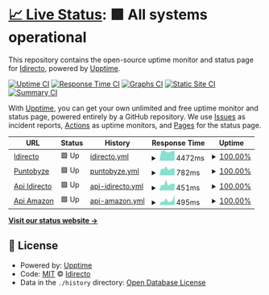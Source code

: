 # [📈 Live Status](https://idirecto.github.io/status): <!--live status--> **🟩 All systems operational**

This repository contains the open-source uptime monitor and status page for [Idirecto](https://idirecto.github.io/status), powered by [Upptime](https://github.com/upptime/upptime).

[![Uptime CI](https://github.com/idirecto/status/workflows/Uptime%20CI/badge.svg)](https://github.com/idirecto/status/actions?query=workflow%3A%22Uptime+CI%22)
[![Response Time CI](https://github.com/idirecto/status/workflows/Response%20Time%20CI/badge.svg)](https://github.com/idirecto/status/actions?query=workflow%3A%22Response+Time+CI%22)
[![Graphs CI](https://github.com/idirecto/status/workflows/Graphs%20CI/badge.svg)](https://github.com/idirecto/status/actions?query=workflow%3A%22Graphs+CI%22)
[![Static Site CI](https://github.com/idirecto/status/workflows/Static%20Site%20CI/badge.svg)](https://github.com/idirecto/status/actions?query=workflow%3A%22Static+Site+CI%22)
[![Summary CI](https://github.com/idirecto/status/workflows/Summary%20CI/badge.svg)](https://github.com/idirecto/status/actions?query=workflow%3A%22Summary+CI%22)

With [Upptime](https://upptime.js.org), you can get your own unlimited and free uptime monitor and status page, powered entirely by a GitHub repository. We use [Issues](https://github.com/idirecto/status/issues) as incident reports, [Actions](https://github.com/idirecto/status/actions) as uptime monitors, and [Pages](https://idirecto.github.io/status) for the status page.

<!--start: status pages-->
<!-- This summary is generated by Upptime (https://github.com/upptime/upptime) -->
<!-- Do not edit this manually, your changes will be overwritten -->
<!-- prettier-ignore -->
| URL | Status | History | Response Time | Uptime |
| --- | ------ | ------- | ------------- | ------ |
| <img alt="" src="https://favicons.githubusercontent.com/idirecto.es" height="13"> [Idirecto](https://idirecto.es) | 🟩 Up | [idirecto.yml](https://github.com/idirecto/status/commits/HEAD/history/idirecto.yml) | <details><summary><img alt="Response time graph" src="./graphs/idirecto/response-time-week.png" height="20"> 4472ms</summary><br><a href="https://idirecto.github.io/status/history/idirecto"><img alt="Response time 4304" src="https://img.shields.io/endpoint?url=https%3A%2F%2Fraw.githubusercontent.com%2Fidirecto%2Fstatus%2FHEAD%2Fapi%2Fidirecto%2Fresponse-time.json"></a><br><a href="https://idirecto.github.io/status/history/idirecto"><img alt="24-hour response time 4100" src="https://img.shields.io/endpoint?url=https%3A%2F%2Fraw.githubusercontent.com%2Fidirecto%2Fstatus%2FHEAD%2Fapi%2Fidirecto%2Fresponse-time-day.json"></a><br><a href="https://idirecto.github.io/status/history/idirecto"><img alt="7-day response time 4472" src="https://img.shields.io/endpoint?url=https%3A%2F%2Fraw.githubusercontent.com%2Fidirecto%2Fstatus%2FHEAD%2Fapi%2Fidirecto%2Fresponse-time-week.json"></a><br><a href="https://idirecto.github.io/status/history/idirecto"><img alt="30-day response time 4304" src="https://img.shields.io/endpoint?url=https%3A%2F%2Fraw.githubusercontent.com%2Fidirecto%2Fstatus%2FHEAD%2Fapi%2Fidirecto%2Fresponse-time-month.json"></a><br><a href="https://idirecto.github.io/status/history/idirecto"><img alt="1-year response time 4304" src="https://img.shields.io/endpoint?url=https%3A%2F%2Fraw.githubusercontent.com%2Fidirecto%2Fstatus%2FHEAD%2Fapi%2Fidirecto%2Fresponse-time-year.json"></a></details> | <details><summary><a href="https://idirecto.github.io/status/history/idirecto">100.00%</a></summary><a href="https://idirecto.github.io/status/history/idirecto"><img alt="All-time uptime 100.00%" src="https://img.shields.io/endpoint?url=https%3A%2F%2Fraw.githubusercontent.com%2Fidirecto%2Fstatus%2FHEAD%2Fapi%2Fidirecto%2Fuptime.json"></a><br><a href="https://idirecto.github.io/status/history/idirecto"><img alt="24-hour uptime 100.00%" src="https://img.shields.io/endpoint?url=https%3A%2F%2Fraw.githubusercontent.com%2Fidirecto%2Fstatus%2FHEAD%2Fapi%2Fidirecto%2Fuptime-day.json"></a><br><a href="https://idirecto.github.io/status/history/idirecto"><img alt="7-day uptime 100.00%" src="https://img.shields.io/endpoint?url=https%3A%2F%2Fraw.githubusercontent.com%2Fidirecto%2Fstatus%2FHEAD%2Fapi%2Fidirecto%2Fuptime-week.json"></a><br><a href="https://idirecto.github.io/status/history/idirecto"><img alt="30-day uptime 100.00%" src="https://img.shields.io/endpoint?url=https%3A%2F%2Fraw.githubusercontent.com%2Fidirecto%2Fstatus%2FHEAD%2Fapi%2Fidirecto%2Fuptime-month.json"></a><br><a href="https://idirecto.github.io/status/history/idirecto"><img alt="1-year uptime 100.00%" src="https://img.shields.io/endpoint?url=https%3A%2F%2Fraw.githubusercontent.com%2Fidirecto%2Fstatus%2FHEAD%2Fapi%2Fidirecto%2Fuptime-year.json"></a></details>
| <img alt="" src="https://favicons.githubusercontent.com/puntobyze.com" height="13"> [Puntobyze](https://puntobyze.com) | 🟩 Up | [puntobyze.yml](https://github.com/idirecto/status/commits/HEAD/history/puntobyze.yml) | <details><summary><img alt="Response time graph" src="./graphs/puntobyze/response-time-week.png" height="20"> 782ms</summary><br><a href="https://idirecto.github.io/status/history/puntobyze"><img alt="Response time 817" src="https://img.shields.io/endpoint?url=https%3A%2F%2Fraw.githubusercontent.com%2Fidirecto%2Fstatus%2FHEAD%2Fapi%2Fpuntobyze%2Fresponse-time.json"></a><br><a href="https://idirecto.github.io/status/history/puntobyze"><img alt="24-hour response time 788" src="https://img.shields.io/endpoint?url=https%3A%2F%2Fraw.githubusercontent.com%2Fidirecto%2Fstatus%2FHEAD%2Fapi%2Fpuntobyze%2Fresponse-time-day.json"></a><br><a href="https://idirecto.github.io/status/history/puntobyze"><img alt="7-day response time 782" src="https://img.shields.io/endpoint?url=https%3A%2F%2Fraw.githubusercontent.com%2Fidirecto%2Fstatus%2FHEAD%2Fapi%2Fpuntobyze%2Fresponse-time-week.json"></a><br><a href="https://idirecto.github.io/status/history/puntobyze"><img alt="30-day response time 817" src="https://img.shields.io/endpoint?url=https%3A%2F%2Fraw.githubusercontent.com%2Fidirecto%2Fstatus%2FHEAD%2Fapi%2Fpuntobyze%2Fresponse-time-month.json"></a><br><a href="https://idirecto.github.io/status/history/puntobyze"><img alt="1-year response time 817" src="https://img.shields.io/endpoint?url=https%3A%2F%2Fraw.githubusercontent.com%2Fidirecto%2Fstatus%2FHEAD%2Fapi%2Fpuntobyze%2Fresponse-time-year.json"></a></details> | <details><summary><a href="https://idirecto.github.io/status/history/puntobyze">100.00%</a></summary><a href="https://idirecto.github.io/status/history/puntobyze"><img alt="All-time uptime 100.00%" src="https://img.shields.io/endpoint?url=https%3A%2F%2Fraw.githubusercontent.com%2Fidirecto%2Fstatus%2FHEAD%2Fapi%2Fpuntobyze%2Fuptime.json"></a><br><a href="https://idirecto.github.io/status/history/puntobyze"><img alt="24-hour uptime 100.00%" src="https://img.shields.io/endpoint?url=https%3A%2F%2Fraw.githubusercontent.com%2Fidirecto%2Fstatus%2FHEAD%2Fapi%2Fpuntobyze%2Fuptime-day.json"></a><br><a href="https://idirecto.github.io/status/history/puntobyze"><img alt="7-day uptime 100.00%" src="https://img.shields.io/endpoint?url=https%3A%2F%2Fraw.githubusercontent.com%2Fidirecto%2Fstatus%2FHEAD%2Fapi%2Fpuntobyze%2Fuptime-week.json"></a><br><a href="https://idirecto.github.io/status/history/puntobyze"><img alt="30-day uptime 100.00%" src="https://img.shields.io/endpoint?url=https%3A%2F%2Fraw.githubusercontent.com%2Fidirecto%2Fstatus%2FHEAD%2Fapi%2Fpuntobyze%2Fuptime-month.json"></a><br><a href="https://idirecto.github.io/status/history/puntobyze"><img alt="1-year uptime 100.00%" src="https://img.shields.io/endpoint?url=https%3A%2F%2Fraw.githubusercontent.com%2Fidirecto%2Fstatus%2FHEAD%2Fapi%2Fpuntobyze%2Fuptime-year.json"></a></details>
| <img alt="" src="https://favicons.githubusercontent.com/api.idirecto.es" height="13"> [Api Idirecto](https://api.idirecto.es) | 🟩 Up | [api-idirecto.yml](https://github.com/idirecto/status/commits/HEAD/history/api-idirecto.yml) | <details><summary><img alt="Response time graph" src="./graphs/api-idirecto/response-time-week.png" height="20"> 451ms</summary><br><a href="https://idirecto.github.io/status/history/api-idirecto"><img alt="Response time 445" src="https://img.shields.io/endpoint?url=https%3A%2F%2Fraw.githubusercontent.com%2Fidirecto%2Fstatus%2FHEAD%2Fapi%2Fapi-idirecto%2Fresponse-time.json"></a><br><a href="https://idirecto.github.io/status/history/api-idirecto"><img alt="24-hour response time 458" src="https://img.shields.io/endpoint?url=https%3A%2F%2Fraw.githubusercontent.com%2Fidirecto%2Fstatus%2FHEAD%2Fapi%2Fapi-idirecto%2Fresponse-time-day.json"></a><br><a href="https://idirecto.github.io/status/history/api-idirecto"><img alt="7-day response time 451" src="https://img.shields.io/endpoint?url=https%3A%2F%2Fraw.githubusercontent.com%2Fidirecto%2Fstatus%2FHEAD%2Fapi%2Fapi-idirecto%2Fresponse-time-week.json"></a><br><a href="https://idirecto.github.io/status/history/api-idirecto"><img alt="30-day response time 445" src="https://img.shields.io/endpoint?url=https%3A%2F%2Fraw.githubusercontent.com%2Fidirecto%2Fstatus%2FHEAD%2Fapi%2Fapi-idirecto%2Fresponse-time-month.json"></a><br><a href="https://idirecto.github.io/status/history/api-idirecto"><img alt="1-year response time 445" src="https://img.shields.io/endpoint?url=https%3A%2F%2Fraw.githubusercontent.com%2Fidirecto%2Fstatus%2FHEAD%2Fapi%2Fapi-idirecto%2Fresponse-time-year.json"></a></details> | <details><summary><a href="https://idirecto.github.io/status/history/api-idirecto">100.00%</a></summary><a href="https://idirecto.github.io/status/history/api-idirecto"><img alt="All-time uptime 100.00%" src="https://img.shields.io/endpoint?url=https%3A%2F%2Fraw.githubusercontent.com%2Fidirecto%2Fstatus%2FHEAD%2Fapi%2Fapi-idirecto%2Fuptime.json"></a><br><a href="https://idirecto.github.io/status/history/api-idirecto"><img alt="24-hour uptime 100.00%" src="https://img.shields.io/endpoint?url=https%3A%2F%2Fraw.githubusercontent.com%2Fidirecto%2Fstatus%2FHEAD%2Fapi%2Fapi-idirecto%2Fuptime-day.json"></a><br><a href="https://idirecto.github.io/status/history/api-idirecto"><img alt="7-day uptime 100.00%" src="https://img.shields.io/endpoint?url=https%3A%2F%2Fraw.githubusercontent.com%2Fidirecto%2Fstatus%2FHEAD%2Fapi%2Fapi-idirecto%2Fuptime-week.json"></a><br><a href="https://idirecto.github.io/status/history/api-idirecto"><img alt="30-day uptime 100.00%" src="https://img.shields.io/endpoint?url=https%3A%2F%2Fraw.githubusercontent.com%2Fidirecto%2Fstatus%2FHEAD%2Fapi%2Fapi-idirecto%2Fuptime-month.json"></a><br><a href="https://idirecto.github.io/status/history/api-idirecto"><img alt="1-year uptime 100.00%" src="https://img.shields.io/endpoint?url=https%3A%2F%2Fraw.githubusercontent.com%2Fidirecto%2Fstatus%2FHEAD%2Fapi%2Fapi-idirecto%2Fuptime-year.json"></a></details>
| <img alt="" src="https://favicons.githubusercontent.com/amazon.idirecto.es" height="13"> [Api Amazon](https://amazon.idirecto.es/) | 🟩 Up | [api-amazon.yml](https://github.com/idirecto/status/commits/HEAD/history/api-amazon.yml) | <details><summary><img alt="Response time graph" src="./graphs/api-amazon/response-time-week.png" height="20"> 495ms</summary><br><a href="https://idirecto.github.io/status/history/api-amazon"><img alt="Response time 450" src="https://img.shields.io/endpoint?url=https%3A%2F%2Fraw.githubusercontent.com%2Fidirecto%2Fstatus%2FHEAD%2Fapi%2Fapi-amazon%2Fresponse-time.json"></a><br><a href="https://idirecto.github.io/status/history/api-amazon"><img alt="24-hour response time 454" src="https://img.shields.io/endpoint?url=https%3A%2F%2Fraw.githubusercontent.com%2Fidirecto%2Fstatus%2FHEAD%2Fapi%2Fapi-amazon%2Fresponse-time-day.json"></a><br><a href="https://idirecto.github.io/status/history/api-amazon"><img alt="7-day response time 495" src="https://img.shields.io/endpoint?url=https%3A%2F%2Fraw.githubusercontent.com%2Fidirecto%2Fstatus%2FHEAD%2Fapi%2Fapi-amazon%2Fresponse-time-week.json"></a><br><a href="https://idirecto.github.io/status/history/api-amazon"><img alt="30-day response time 450" src="https://img.shields.io/endpoint?url=https%3A%2F%2Fraw.githubusercontent.com%2Fidirecto%2Fstatus%2FHEAD%2Fapi%2Fapi-amazon%2Fresponse-time-month.json"></a><br><a href="https://idirecto.github.io/status/history/api-amazon"><img alt="1-year response time 450" src="https://img.shields.io/endpoint?url=https%3A%2F%2Fraw.githubusercontent.com%2Fidirecto%2Fstatus%2FHEAD%2Fapi%2Fapi-amazon%2Fresponse-time-year.json"></a></details> | <details><summary><a href="https://idirecto.github.io/status/history/api-amazon">100.00%</a></summary><a href="https://idirecto.github.io/status/history/api-amazon"><img alt="All-time uptime 100.00%" src="https://img.shields.io/endpoint?url=https%3A%2F%2Fraw.githubusercontent.com%2Fidirecto%2Fstatus%2FHEAD%2Fapi%2Fapi-amazon%2Fuptime.json"></a><br><a href="https://idirecto.github.io/status/history/api-amazon"><img alt="24-hour uptime 100.00%" src="https://img.shields.io/endpoint?url=https%3A%2F%2Fraw.githubusercontent.com%2Fidirecto%2Fstatus%2FHEAD%2Fapi%2Fapi-amazon%2Fuptime-day.json"></a><br><a href="https://idirecto.github.io/status/history/api-amazon"><img alt="7-day uptime 100.00%" src="https://img.shields.io/endpoint?url=https%3A%2F%2Fraw.githubusercontent.com%2Fidirecto%2Fstatus%2FHEAD%2Fapi%2Fapi-amazon%2Fuptime-week.json"></a><br><a href="https://idirecto.github.io/status/history/api-amazon"><img alt="30-day uptime 100.00%" src="https://img.shields.io/endpoint?url=https%3A%2F%2Fraw.githubusercontent.com%2Fidirecto%2Fstatus%2FHEAD%2Fapi%2Fapi-amazon%2Fuptime-month.json"></a><br><a href="https://idirecto.github.io/status/history/api-amazon"><img alt="1-year uptime 100.00%" src="https://img.shields.io/endpoint?url=https%3A%2F%2Fraw.githubusercontent.com%2Fidirecto%2Fstatus%2FHEAD%2Fapi%2Fapi-amazon%2Fuptime-year.json"></a></details>

<!--end: status pages-->

[**Visit our status website →**](https://idirecto.github.io/status)

## 📄 License

- Powered by: [Upptime](https://github.com/upptime/upptime)
- Code: [MIT](./LICENSE) © [Idirecto](https://idirecto.github.io/status)
- Data in the `./history` directory: [Open Database License](https://opendatacommons.org/licenses/odbl/1-0/)
